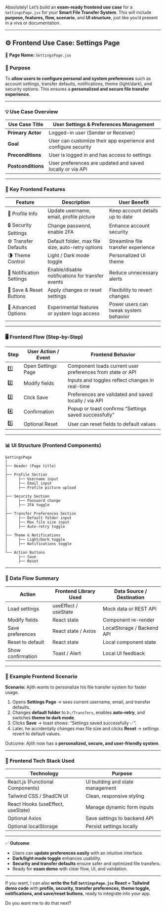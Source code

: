 Absolutely! Let’s build an **exam-ready frontend use case** for a `SettingsPage.jsx` for your **Smart File Transfer System**. This will include **purpose, features, flow, scenario**, and **UI structure**, just like you’d present in a viva or documentation.

---

## ⚙️ Frontend Use Case: Settings Page

📄 **Page Name:** `SettingsPage.jsx`

### 🎯 Purpose

To **allow users to configure personal and system preferences** such as account settings, transfer defaults, notifications, theme (light/dark), and security options. This ensures a **personalized and secure file transfer experience**.

---

### 💡 Use Case Overview

| Use Case Title     | User Settings & Preferences Management                         |
| ------------------ | -------------------------------------------------------------- |
| **Primary Actor**  | Logged-in user (Sender or Receiver)                            |
| **Goal**           | User can customize their app experience and configure security |
| **Preconditions**  | User is logged in and has access to settings                   |
| **Postconditions** | User preferences are updated and saved locally or via API      |

---

### 🧩 Key Frontend Features

| Feature                  | Description                                       | User Benefit                          |
| ------------------------ | ------------------------------------------------- | ------------------------------------- |
| 👤 Profile Info          | Update username, email, profile picture           | Keep account details up to date       |
| 🔒 Security Settings     | Change password, enable 2FA                       | Enhance account security              |
| ⚙️ Transfer Defaults     | Default folder, max file size, auto-retry options | Streamline file transfer experience   |
| 🌗 Theme Control         | Light / Dark mode toggle                          | Personalized UI theme                 |
| 🔔 Notification Settings | Enable/disable notifications for transfer events  | Reduce unnecessary alerts             |
| 💾 Save & Reset Buttons  | Apply changes or reset settings                   | Flexibility to revert changes         |
| 🧪 Advanced Options      | Experimental features or system logs access       | Power users can tweak system behavior |

---

### 🖥️ Frontend Flow (Step-by-Step)

| Step | User Action / Event | Frontend Behavior                                          |
| ---- | ------------------- | ---------------------------------------------------------- |
| 1️⃣  | Open Settings Page  | Component loads current user preferences from state or API |
| 2️⃣  | Modify fields       | Inputs and toggles reflect changes in real-time            |
| 3️⃣  | Click Save          | Preferences are validated and saved locally / via API      |
| 4️⃣  | Confirmation        | Popup or toast confirms “Settings saved successfully”      |
| 5️⃣  | Optional Reset      | User can reset fields to default values                    |

---

### 📊 UI Structure (Frontend Components)

```
SettingsPage
│
├── Header (Page title)
│
├── Profile Section
│     ├── Username input
│     ├── Email input
│     ├── Profile picture upload
│
├── Security Section
│     ├── Password change
│     ├── 2FA toggle
│
├── Transfer Preferences Section
│     ├── Default folder input
│     ├── Max file size input
│     ├── Auto-retry toggle
│
├── Theme & Notifications
│     ├── Light/Dark toggle
│     ├── Notifications toggle
│
└── Action Buttons
      ├── Save
      ├── Reset
```

---

### 🔄 Data Flow Summary

| Action            | Frontend Library Used | Data Source / Destination  |
| ----------------- | --------------------- | -------------------------- |
| Load settings     | useEffect / useState  | Mock data or REST API      |
| Modify fields     | React state           | Component re-render        |
| Save preferences  | React state / Axios   | LocalStorage / Backend API |
| Reset to default  | React state           | Local component state      |
| Show confirmation | Toast / Alert         | Local UI feedback          |

---

### 🧠 Example Frontend Scenario

**Scenario:** Ajith wants to personalize his file transfer system for faster usage.

1. Opens **Settings Page** → sees current username, email, and transfer defaults.
2. Changes **default folder** to `D:/Transfers`, enables **auto-retry**, and switches **theme to dark mode**.
3. Clicks **Save** → toast shows: “Settings saved successfully ✅”.
4. Later, he accidentally changes max file size and clicks **Reset** → settings revert to default values.

Outcome: Ajith now has a **personalized, secure, and user-friendly system**.

---

### 🧩 Frontend Tech Stack Used

| Technology                        | Purpose                          |
| --------------------------------- | -------------------------------- |
| React.js (Functional Components)  | UI building and state management |
| Tailwind CSS / ShadCN UI          | Clean, responsive styling        |
| React Hooks (useEffect, useState) | Manage dynamic form inputs       |
| Optional Axios                    | Save settings to backend API     |
| Optional localStorage             | Persist settings locally         |

---

✅ **Outcome**

* Users can **update preferences easily** with an intuitive interface.
* **Dark/light mode toggle** enhances usability.
* **Security and transfer defaults** ensure safer and optimized file transfers.
* Ready for **exam demo** with clear flow, UI, and validation.

---

If you want, I can also **write the full `SettingsPage.jsx` React + Tailwind demo code** with **profile, security, transfer preferences, theme toggle, notifications, and save/reset buttons**, ready to integrate into your app.

Do you want me to do that next?

